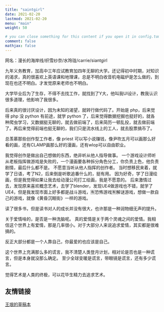 ```yaml
---
title: "saintgirl"
date: 2021-02-20
lastmod: 2021-02-20
menu: "main"
weight: 50

# you can close something for this content if you open it in config.toml.
comment: false
mathjax: false
---
```


网名：漫长的海岸线/织雪纱奈/水玲珑/carrie/siantgirl

九年义务教育，加高中三年应试教育加四年无聊的大学。还记得初中时期，对知识的渴求，真的很喜欢上英语课和地理课，总是不明白收音机电磁炉是怎么做的，到现在也还不明白。才发觉原来老师也不明白。

大学毕业后为了生存，不得不去找工作，就找到了Y大，他叫我UI设计，教我认识很多道理，他影响了我很多。

后来真的很讨厌设计，因为未知的渴望，就转行做代码了。开始是 php，后来觉得 php 没 python 有前途，就学 python 了，后来觉得数据挖掘也挺好的，就各种爬虫学习，又数据挺无聊的，就去做前端了，后来简历一顿乱投，就去做前端了。再后来觉得前端也挺无聊的，我们只是流水线上的工人，就去股票搞币了。

总羡慕那些创作型工作者，像 priest 可以写小说赚钱，像尹吹五月可以画那么好看的画，还有CLAMP画那么好的漫画，还有wlop可以自由职业。

我觉得创作是做出自己想做的东西，绝非听从他人指导做事。
一个游戏设计师听从老板指挥做游戏是失败的，一个漫画要各种拆分角色分工，你负责上色，他负责剧情，最后什么都不是。
不愿意当听从他人指挥的创作者。
当时想移民来着，就学了日语，考了N2，后来倒是听歌追番什么的，挺有用。
因为好奇，学了日漫绘画，但是我觉得如果让我去给动漫公司打工绘画，我是不愿意的。
后来激情过去，发现原来喜欢概念艺术，去学了blender，发现UE4做游戏也不错，就学了UE4，但是我发现市面上好多都是战斗游戏，🈶️恐怖游戏🈶️解谜游戏，想做一款自己的游戏，就像《黄昏沉眠街》一样的游戏。

读了很多书，但是读书对人的成长并没有很大，也许那是一种润物细无声的提升。

关于爱情啥的，是否是一种洗脑呢。 
真的爱情是关于两个灵魂之间的爱情。我相信这个世界上有爱情，那是几率很小。对于大部分人来说追求爱情，其实都是很难搞的。

反正大部分都是一个人靠自己，你最爱的也应该是自己。

这个世界上充满那么多的谎言，我不清楚人类登月计划，相对论是否也是一种谎言，但是本身就没那么确定。
至少全球变暖是谎言，带眼镜是谎言，还有多少谎言。

觉得艺术是人类的终极，可以花毕生精力去追求艺术。

## 友情链接

[王垠的草稿本](https://yinwang1.wordpress.com/)



